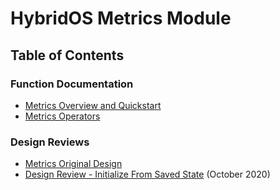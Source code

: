 # HybridOS Metrics Module

## Table of Contents

### Function Documentation
- [Metrics Overview and Quickstart](documentation/Metrics_Overview_and_Quickstart.md)
- [Metrics Operators](documentation/Metrics_Operators.md)

### Design Reviews
- [Metrics Original Design](documentation/Metrics_Original_Design.md)
- [Design Review - Initialize From Saved State](documentation/Design_Review_initialize_from_saved_state.md) (October 2020)